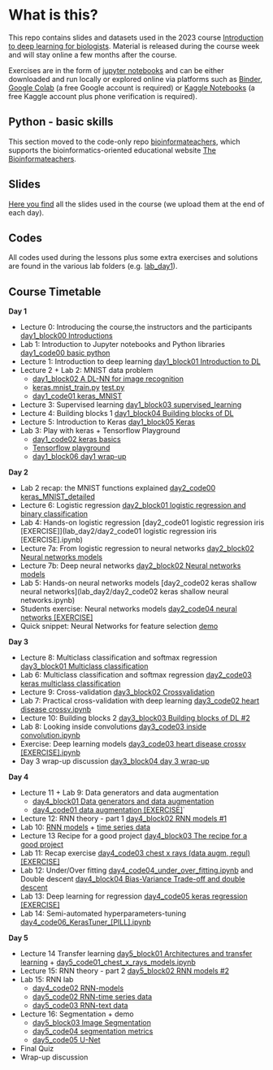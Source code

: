 # What is this?
This repo contains slides and datasets used in the 2023 course [Introduction to deep learning for biologists](https://www.physalia-courses.org/courses-workshops/course67/). Material is released during the course week and will stay online a few months after the course.

Exercises are in the form of [jupyter notebooks](https://jupyter.org/) and can be either downloaded and run locally or explored online via platforms such as [Binder](https://mybinder.org/), [Google Colab](https://colab.research.google.com/) (a free Google account is required) or [Kaggle Notebooks](https://www.kaggle.com/notebooks) (a free Kaggle account plus phone verification is required).

## Python - basic skills

This section moved to the code-only repo [bioinformateachers](https://github.com/ne1s0n/bioinformateachers), which supports the bioinformatics-oriented educational website [The Bioinformateachers](https://bioinformateachers.github.io/).

## Slides

[Here you find](slides) all the slides used in the course (we upload them at the end of each day).

## Codes

All codes used during the lessons plus some extra exercises and solutions are found in the
various lab folders (e.g. [lab_day1](lab_day1/)).

## Course Timetable

**Day 1**
- Lecture 0: Introducing the course,the instructors and the participants [day1_block00 Introductions](slides/)
- Lab 1: Introduction to Jupyter notebooks and Python libraries [day1_code00 basic python](lab_day1/day1_code00_basic_python_[EXERCISE].ipynb)
- Lecture 1: Introduction to deep learning [day1_block01 Introduction to DL](slides/)
- Lecture 2 + Lab 2: MNIST data problem
  -  [day1_block02 A DL-NN for image recognition](slides/)
  -  [keras.mnist_train.py](lab_day1/keras.mnist_train.py) [test.py](lab_day1/keras.mnist_test.py)
  -  [day1_code01 keras_MNIST](lab_day1/day1_code01%20keras_MNIST.ipynb)
- Lecture 3: Supervised learning [day1_block03 supervised_learning](slides)
- Lecture 4: Building blocks 1 [day1_block04 Building blocks of DL](slides)
- Lecture 5: Introduction to Keras [day1_block05 Keras](slides)
- Lab 3: Play with keras + Tensorflow Playground
  - [day1_code02 keras basics](lab_day1/day1_code02_keras_basics_[EXERCISE].ipynb)
  - [Tensorflow playground](https://playground.tensorflow.org/)
  - [day1_block06 day1 wrap-up](slides)

**Day 2**
- Lab 2 recap: the MNIST functions explained [day2_code00 keras_MNIST_detailed](lab_day2/day2_code00_keras_MNIST_detailed.ipynb)
- Lecture 6: Logistic regression	[day2_block01 logistic regression and binary classification](slides)
- Lab 4: Hands-on logistic regression [day2_code01 logistic regression iris [EXERCISE]](lab_day2/day2_code01 logistic regression iris [EXERCISE].ipynb)
- Lecture 7a: From logistic regression to neural networks [day2_block02 Neural networks models](slides)
- Lecture 7b: Deep neural networks	[day2_block02 Neural networks models](slides)
- Lab 5: Hands-on neural networks models [day2_code02 keras shallow neural networks](lab_day2/day2_code02 keras shallow neural networks.ipynb)
- Students exercise: Neural networks models [day2_code04 neural networks [EXERCISE]](lab_day2/day2_code03_neural_networks_[EXERCISE].ipynb)
- Quick snippet: Neural Networks for feature selection [demo](lab_day2/day2_code04_feature_selection_[PILL].ipynb)

**Day 3**
- Lecture 8: Multiclass classification and softmax regression [day3_block01 Multiclass classification](slides)
- Lab 6: Multiclass classification and softmax regression [day2_code03 keras multiclass classification](lab_day3/day3_code01_keras_multiclass_classification.ipynb)
- Lecture 9: Cross-validation	[day3_block02 Crossvalidation](slides)
- Lab 7: Practical cross-validation with deep learning [day3_code02 heart disease crossv.ipynb](lab_day3)
- Lecture 10: Building blocks 2 [day3_block03 Building blocks of DL #2](slides)
- Lab 8: Looking inside convolutions [day3_code03 inside convolution.ipynb](lab_day3)
- Exercise: Deep learning models [day3_code03 heart disease crossv [EXERCISE].ipynb](lab_day3)
- Day 3 wrap-up discussion [day3_block04 day 3 wrap-up](slides)

**Day 4**
- Lecture 11 + Lab 9: Data generators and data augmentation
    - [day4_block01 Data generators and data augmentation](slides)
    - [day4_code01 data augmentation [EXERCISE]](lab_day4)`
- Lecture 12: RNN theory - part 1 [day4_block02 RNN models #1](slides)
- Lab 10: [RNN models](lab_day4) + [time series data](lab_day5) 
- Lecture 13 Recipe for a good project	[day4_block03 The recipe for a good project](slides)
- Lab 11: Recap exercise [day4_code03 chest x rays (data augm, regul) [EXERCISE]](lab_day4)
- Lab 12: Under/Over fitting [day4_code04_under_over_fitting.ipynb](lab_day4) and Double descent	[day4_block04 Bias-Variance Trade-off and double descent](slides)
- Lab 13: Deep learning for regression [day4_code05 keras regression [EXERCISE]](lab_day4)
- Lab 14: Semi-automated hyperparameters-tuning [day4_code06_KerasTuner_[PILL].ipynb](lab_day4)
  
**Day 5**
- Lecture 14 Transfer learning [day5_block01 Architectures and transfer learning](slides) + [day5_code01_chest_x_rays_models.ipynb](lab_day5)
- Lecture 15: RNN theory - part 2 [day5_block02 RNN models #2](slides)
- Lab 15: RNN lab
  - [day4_code02 RNN-models](lab_day4)
  - [day5_code02 RNN-time series data](lab_day5)
  - [day5_code03 RNN-text data](lab_day5)
- Lecture 16: Segmentation + demo
  - [day5_block03 Image Segmentation](slides)
  - [day5_code04 segmentation metrics](lab_day5)
  - [day5_code05 U-Net](lab_day5)
- Final Quiz
- Wrap-up discussion

